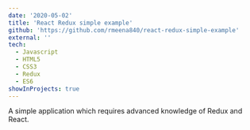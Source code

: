 ```yaml
---
date: '2020-05-02'
title: 'React Redux simple example'
github: 'https://github.com/rmeena840/react-redux-simple-example'
external: ''
tech:
  - Javascript
  - HTML5
  - CSS3
  - Redux
  - ES6
showInProjects: true
---
```


A simple application which requires advanced knowledge of Redux and React.
